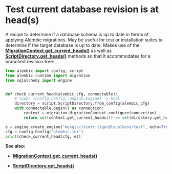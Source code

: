 # Test current database revision is at head(s)

[MigrationContext.get_current_heads()]: ../en/api/runtime.html#alembic.runtime.migration.MigrationContext.get_current_heads
[ScriptDirectory.get_heads()]: ../en/api/script.html#alembic.script.ScriptDirectory.get_heads

A recipe to determine if a database schema is up to date in terms of applying Alembic migrations. May be useful for test or installation suites to determine if the target database is up to date. Makes use of the **[MigrationContext.get_current_heads()]** as well as **[ScriptDirectory.get_heads()]** methods so that it accommodates for a branched revision tree:

```python
from alembic import config, script
from alembic.runtime import migration
from sqlalchemy import engine


def check_current_head(alembic_cfg, connectable):
    # type: (config.Config, engine.Engine) -> bool
    directory = script.ScriptDirectory.from_config(alembic_cfg)
    with connectable.begin() as connection:
        context = migration.MigrationContext.configure(connection)
        return set(context.get_current_heads()) == set(directory.get_heads())

e = engine.create_engine("mysql://scott:tiger@localhost/test", echo=True)
cfg = config.Config("alembic.ini")
print(check_current_head(cfg, e))
```

**See also:**

* **[MigrationContext.get_current_heads()]**

* **[ScriptDirectory.get_heads()]**
